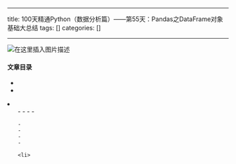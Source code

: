 
--- 
title:  100天精通Python（数据分析篇）——第55天：Pandas之DataFrame对象基础大总结 
tags: []
categories: [] 

---
<img src="https://img-blog.csdnimg.cn/9633f3bb7c3643d0a6989e51c0470ac6.gif#pic_center" alt="在这里插入图片描述">



#### 文章目录

  - 
  - 
  <li>
   <ul>
    - 
    - 
    - 
    - 
   
    - 
    - 
    - 
    - 
   
    <li>
   
